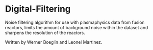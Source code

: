 # Digital-Filtering

 Noise filtering algorithm for use with plasmaphysics data from fusion reactors, 
 limits the amount of background noise within the dataset and sharpens the resolution
 of the reactors. 

 Written by Werner Boeglin and Leonel Martinez. 
